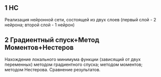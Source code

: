 ## 1 НС
Реализация нейронной сети, состоящей из двух слоев (первый слой - 2 нейрона; второй слой - 1 нейрон)

## 2 Градиентный спуск+Метод Моментов+Нестеров
Нахождение локального минимума функции (зависящий от двух переменных) методом градиентного спуска; методом моментов; методом Нестерова. Сравнение результатов.
